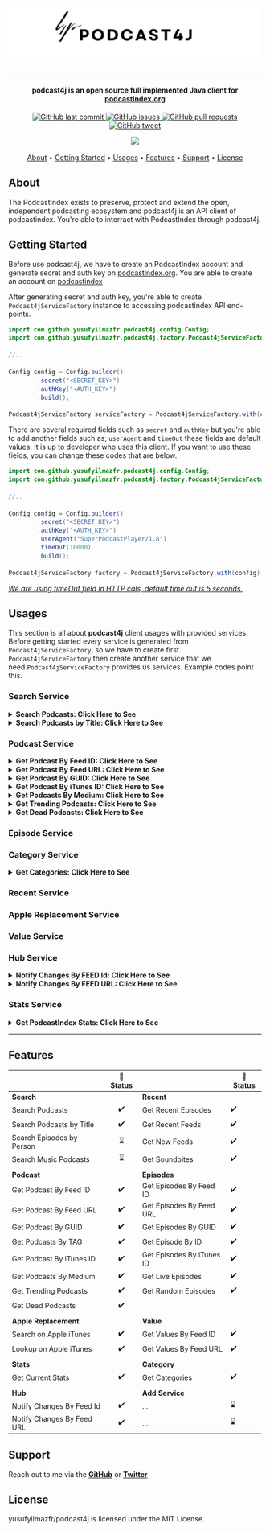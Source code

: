 <h1 align="center">
<img title="" src="./img/podcast4j.png" alt=" " data-align="center" width="514">
</h1>

<hr/>
<h4 align="center">
podcast4j is an open source full implemented Java client for <a href="https://podcastindex.org/" target="_blank">podcastindex.org</a>
</h4>

<p align="center">
    <a href="https://github.com/yusufyilmazfr/podcast4j/commits/main">
    <img src="https://img.shields.io/github/last-commit/yusufyilmazfr/podcast4j.svg?style=flat-square&logo=github&logoColor=white"
         alt="GitHub last commit">
    <a href="https://github.com/yusufyilmazfr/podcast4j/issues">
    <img src="https://img.shields.io/github/issues-raw/yusufyilmazfr/podcast4j.svg?style=flat-square&logo=github&logoColor=white"
         alt="GitHub issues">
    <a href="https://github.com/yusufyilmazfr/podcast4j/pulls">
    <img src="https://img.shields.io/github/issues-pr-raw/yusufyilmazfr/podcast4j.svg?style=flat-square&logo=github&logoColor=white"
         alt="GitHub pull requests">
    <a href="https://twitter.com/intent/tweet?text=try awesome podcast4j Java library for accessing podcastindex database. yusufyilmazfr/podcast4j:&url=https://github.com/yusufyilmazfr/podcast4j">
    <img src="https://img.shields.io/twitter/url/https/github.com/yusufyilmazfr/podcast4j?style=flat-square&logo=twitter"
         alt="GitHub tweet">
</p>

<p align="center">
    <a href="https://github.com/sponsors/yusufyilmazfr">
      <img src="https://img.shields.io/static/v1?label=Sponsor&message=%E2%9D%A4&logo=GitHub&color=%23fe8e86">
    </a>
</p>

<p align="center">
  <a href="#about">About</a> •
  <a href="#getting-started">Getting Started</a> •
  <a href="#usages">Usages</a> •
  <a href="#features">Features</a> •
  <a href="#support">Support</a> •
  <a href="#license">License</a>
</p>

## About

The PodcastIndex exists to preserve, protect and extend the open, independent podcasting ecosystem and podcast4j is an API client of podcastindex. You're able to interract with PodcastIndex through podcast4j.

## Getting Started

Before use podcast4j, we have to create an PodcastIndex account and generate secret and auth key on [podcastindex.org](https://podcastindex.org/). You are able to create an account on [podcastindex](https://api.podcastindex.org/)

After generating secret and auth key, you're able to create `Podcast4jServiceFactory` instance to accessing podcastindex API end-points. 

```java
import com.github.yusufyilmazfr.podcast4j.config.Config;
import com.github.yusufyilmazfr.podcast4j.factory.Podcast4jServiceFactory;

//..

Config config = Config.builder()
        .secret("<SECRET_KEY>")
        .authKey("<AUTH_KEY>")
        .build();

Podcast4jServiceFactory serviceFactory = Podcast4jServiceFactory.with(config);
```

There are several required fields such as `secret` and `authKey` but you're able to add another fields such as; `userAgent` and `timeOut` these fields are default values. It is up to developer who uses this client. If you want to use these fields, you can change these codes that are below.

```java
import com.github.yusufyilmazfr.podcast4j.config.Config;
import com.github.yusufyilmazfr.podcast4j.factory.Podcast4jServiceFactory;

//..

Config config = Config.builder()
        .secret("<SECRET_KEY>")
        .authKey("<AUTH_KEY>")
        .userAgent("SuperPodcastPlayer/1.8")
        .timeOut(10000)
        .build();

Podcast4jServiceFactory factory = Podcast4jServiceFactory.with(config);
```

<u>*We are using timeOut field in HTTP cals, default time out is 5 seconds.*</u>

## Usages

<p>This section is all about <b>podcast4j</b> client usages with provided services. 
Before getting started every service is generated from <code>Podcast4jServiceFactory</code>, so we have to create first <code>Podcast4jServiceFactory</code> then create another service that we need.<code>Podcast4jServiceFactory</code> provides us services. Example codes point this.</p>

### Search Service
<details>
  <summary><b>Search Podcasts: Click Here to See</b></summary>

````java
Config config = Config.builder()
                      .secret("<SECRET_KEY>")
                      .authKey("<AUTH_KEY>")
                      .build();

Podcast4jServiceFactory serviceFactory = Podcast4jServiceFactory.with(config);
Podcast4jSearchService searchService = serviceFactory.getSearchService();

SearchPodcastsByTermArg arg = SearchPodcastsByTermArg.builder()
                                                     .q(CODEFICTION_PODCAST_TITLE) // CODEFICTION_PODCAST_TITLE = "Codefiction Podcast";
                                                     .build();

List<Podcast> podcasts = searchService.searchPodcastsByTerm(arg);
````
</details>

<details>
  <summary><b>Search Podcasts by Title: Click Here to See</b></summary>

````java
Config config = Config.builder()
                      .secret("<SECRET_KEY>")
                      .authKey("<AUTH_KEY>")
                      .build();

Podcast4jServiceFactory serviceFactory = Podcast4jServiceFactory.with(config);
Podcast4jSearchService searchService = serviceFactory.getSearchService();

SearchPodcastsByTitleArg arg = SearchPodcastsByTitleArg.builder()
                                                       .q(CODEFICTION_PODCAST_TITLE) // CODEFICTION_PODCAST_TITLE = "Codefiction Podcast";
                                                       .similar(Boolean.TRUE)
                                                       .build();

List<Podcast> podcasts = searchService.searchPodcastsByTitle(arg);
````

</details>

### Podcast Service

<details>
  <summary><b>Get Podcast By Feed ID: Click Here to See</b></summary>

````java
Config config = Config.builder()
                      .secret("<SECRET_KEY>")
                      .authKey("<AUTH_KEY>")
                      .build();

Podcast4jServiceFactory serviceFactory = Podcast4jServiceFactory.with(config);
Podcast4jPodcastService podcastService = serviceFactory.getPodcastService();

Podcast podcast = podcastService.getPodcastByFeedId(CODEFICTION_FEED_ID); // CODEFICTION_FEED_ID = 53723;
````
</details>


<details>
  <summary><b>Get Podcast By Feed URL: Click Here to See</b></summary>

```java
Config config = Config.builder()
                      .secret("<SECRET_KEY>")
                      .authKey("<AUTH_KEY>")
                      .build();

Podcast4jServiceFactory serviceFactory = Podcast4jServiceFactory.with(config);
Podcast4jPodcastService podcastService = serviceFactory.getPodcastService();

Podcast podcast = podcastService.getPodcastByFeedURL(CODEFICTION_FEED_URL); // CODEFICTION_FEED_URL = "https://feeds.simplecast.com/3Ro7Vrg6";
```
</details>

<details>
  <summary><b>Get Podcast By GUID: Click Here to See</b></summary>

````java
Config config = Config.builder()
                      .secret("<SECRET_KEY>")
                      .authKey("<AUTH_KEY>")
                      .build();

Podcast4jServiceFactory serviceFactory = Podcast4jServiceFactory.with(config);
Podcast4jPodcastService podcastService = serviceFactory.getPodcastService();

Podcast podcast = podcastService.getPodcastByGUID(CODEFICTION_GUID_ID); // CODEFICTION_GUID_ID = "d2e4c26d-0626-5d32-9634-987be192f841";
````
</details>

<details>
  <summary><b>Get Podcast By iTunes ID: Click Here to See</b></summary>

````java
Config config = Config.builder()
                      .secret("<SECRET_KEY>")
                      .authKey("<AUTH_KEY>")
                      .build();

Podcast4jServiceFactory serviceFactory = Podcast4jServiceFactory.with(config);
Podcast4jPodcastService podcastService = serviceFactory.getPodcastService();

Podcast podcast = podcastService.getPodcastByiTunesID(CODEFICTION_iTUNES_ID); // CODEFICTION_iTUNES_ID = 1172391831L;
````
</details>

<details>
  <summary><b>Get Podcasts By Medium: Click Here to See</b></summary>

````java
Config config = Config.builder()
                      .secret("<SECRET_KEY>")
                      .authKey("<AUTH_KEY>")
                      .build();

Podcast4jServiceFactory serviceFactory = Podcast4jServiceFactory.with(config);
Podcast4jPodcastService podcastService = serviceFactory.getPodcastService();

List<Podcast> podcasts = podcastService.getPodcastsByMedium(MediumType.MUSIC);
````
</details>

<details>
  <summary><b>Get Trending Podcasts: Click Here to See</b></summary>

```java
Config config = Config.builder()
                      .secret("<SECRET_KEY>")
                      .authKey("<AUTH_KEY>")
                      .build();

Podcast4jServiceFactory serviceFactory = Podcast4jServiceFactory.with(config);
Podcast4jPodcastService podcastService = serviceFactory.getPodcastService();

TrendPodcastsArg arg = TrendPodcastsArg.builder()
                                       .lang("en")
                                       .cat("News")
                                       .notCat("Entertainment")
                                       .max(5)
                                       .build();

List<TrendPodcast> trendPodcasts = podcastService.getTrendPodcasts(arg);
```
</details>

<details>
  <summary><b>Get Dead Podcasts: Click Here to See</b></summary>

````java
Config config = Config.builder()
                      .secret("<SECRET_KEY>")
                      .authKey("<AUTH_KEY>")
                      .build();

Podcast4jServiceFactory serviceFactory = Podcast4jServiceFactory.with(config);
Podcast4jPodcastService podcastService = serviceFactory.getPodcastService();

List<DeadPodcast> deadPodcasts = podcastService.getDeadPodcasts();
````
</details>



### Episode Service
### Category Service
<details>
  <summary><b>Get Categories: Click Here to See</b></summary>

```java
Config config = Config.builder()
                      .secret("<SECRET_KEY>")
                      .authKey("<AUTH_KEY>")
                      .build();

Podcast4jServiceFactory serviceFactory = Podcast4jServiceFactory.with(config);
Podcast4jCategoryService categoryService = serviceFactory.getCategoryService();

List<Category> categories = categoryService.getAll();
```
or you're able to use like fluent version. ✨🫶

````java
Config config = Config.builder()
                      .secret("<SECRET_KEY>")
                      .authKey("<AUTH_KEY>")
                      .build();

List<Category> categories = Podcast4jServiceFactory.with(config)
                                                   .getCategoryService()
                                                   .getAll();

````
</details>

### Recent Service
### Apple Replacement Service
### Value Service
### Hub Service
<details>
  <summary><b>Notify Changes By FEED Id: Click Here to See</b></summary>

```java
Config config = Config.builder()
                      .secret("<SECRET_KEY>")
                      .authKey("<AUTH_KEY>")
                      .build();

Podcast4jServiceFactory serviceFactory = Podcast4jServiceFactory.with(config);
Podcast4jHubService hubService = serviceFactory.getHubService();

hubService.notifyByFeedId(CODEFICTION_FEED_ID); // CODEFICTION_FEED_ID = 53723;
```
</details>
<details>
  <summary><b>Notify Changes By FEED URL: Click Here to See</b></summary>

```java
Config config = Config.builder()
                      .secret("<SECRET_KEY>")
                      .authKey("<AUTH_KEY>")
                      .build();

Podcast4jServiceFactory serviceFactory = Podcast4jServiceFactory.with(config);
Podcast4jHubService hubService = serviceFactory.getHubService();

hubService.notifyByFeedURL(CODEFICTION_FEED_URL); // CODEFICTION_FEED_URL = "https://feeds.simplecast.com/3Ro7Vrg6";

```
</details>

### Stats Service
<details>
  <summary><b>Get PodcastIndex Stats: Click Here to See</b></summary>

```java
Config config = Config.builder()
                      .secret("<SECRET_KEY>")
                      .authKey("<AUTH_KEY>")
                      .build();

Podcast4jServiceFactory serviceFactory = Podcast4jServiceFactory.with(config);
Podcast4jStatsService statsService = serviceFactory.getStatsService();

Stats stats = statsService.get();
```

or you're able to use like fluent version. ✨🫶

````java
Config config = Config.builder()
                      .secret("<SECRET_KEY>")
                      .authKey("<AUTH_KEY>")
                      .build();

Stats stats = Podcast4jServiceFactory.with(config)
                                     .getStatsService()
                                     .get();
````


</details>

<hr />

## Features

|                            | 🔰 Status |                           | 🔰 Status |
|----------------------------|:---------:| ------------------------- | --------- |
| **Search**                 |           | **Recent**                |           |
| Search Podcasts            | ✔️        | Get Recent Episodes       | ✔️        |
| Search Podcasts by Title   | ✔️        | Get Recent Feeds          | ✔️        |
| Search Episodes by Person  | ⌛         | Get New Feeds             | ✔️        |
| Search Music Podcasts      | ⌛         | Get Soundbites            | ✔️        |
|                            |           |                           |           |
| **Podcast**                |           | **Episodes**              |           |
| Get Podcast By Feed ID     | ✔️        | Get Episodes By Feed ID   | ✔️        |
| Get Podcast By Feed URL    | ✔️        | Get Episodes By Feed URL  | ✔️        |
| Get Podcast By GUID        | ✔️        | Get Episodes By GUID      | ✔️        |
| Get Podcasts By TAG        | ✔️        | Get Episode By ID         | ✔️        |
| Get Podcast By iTunes ID   | ✔️        | Get Episodes By iTunes ID | ✔️        |
| Get Podcasts By Medium     | ✔️        | Get Live Episodes         | ✔️        |
| Get Trending Podcasts      | ✔️        | Get Random Episodes       | ✔️        |
| Get Dead Podcasts          | ✔️        |                           |           |
|                            |           |                           |           |
| **Apple Replacement**      |           | **Value**                 |           |
| Search on Apple iTunes     | ✔️        | Get Values By Feed ID     | ✔️        |
| Lookup on Apple iTunes     | ✔️        | Get Values By Feed URL    | ✔️        |
|                            |           |                           |           |
| **Stats**                  |           | **Category**              |           |
| Get Current Stats          | ✔️        | Get Categories            | ✔️        |
|                            |           |                           |           |
| **Hub**                    |           | **Add Service**           |          |
| Notify Changes By Feed Id  | ✔️        | ...                       | ⌛         |
| Notify Changes By Feed URL | ✔️        | ...                       | ⌛         |

## Support

Reach out to me via the [**GitHub**](https://github.com/yusufyilmazfr) or [**Twitter**](https://twitter.com/yusufyilmazfr)

## License

yusufyilmazfr/podcast4j is licensed under the MIT License.
